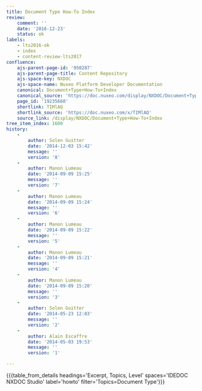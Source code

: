 ```yaml
---
title: Document Type How-To Index
review:
    comment: ''
    date: '2016-12-23'
    status: ok
labels:
    - lts2016-ok
    - index
    - content-review-lts2017
confluence:
    ajs-parent-page-id: '950287'
    ajs-parent-page-title: Content Repository
    ajs-space-key: NXDOC
    ajs-space-name: Nuxeo Platform Developer Documentation
    canonical: Document+Type+How-To+Index
    canonical_source: 'https://doc.nuxeo.com/display/NXDOC/Document+Type+How-To+Index'
    page_id: '19235660'
    shortlink: TIMlAQ
    shortlink_source: 'https://doc.nuxeo.com/x/TIMlAQ'
    source_link: /display/NXDOC/Document+Type+How-To+Index
tree_item_index: 1600
history:
    - 
        author: Solen Guitter
        date: '2014-12-03 15:42'
        message: ''
        version: '8'
    - 
        author: Manon Lumeau
        date: '2014-09-09 15:25'
        message: ''
        version: '7'
    - 
        author: Manon Lumeau
        date: '2014-09-09 15:24'
        message: ''
        version: '6'
    - 
        author: Manon Lumeau
        date: '2014-09-09 15:22'
        message: ''
        version: '5'
    - 
        author: Manon Lumeau
        date: '2014-09-09 15:21'
        message: ''
        version: '4'
    - 
        author: Manon Lumeau
        date: '2014-09-09 15:20'
        message: ''
        version: '3'
    - 
        author: Solen Guitter
        date: '2014-05-23 12:03'
        message: ''
        version: '2'
    - 
        author: Alain Escaffre
        date: '2014-05-03 19:53'
        message: ''
        version: '1'

---
```

{{{table_from_details headings='Excerpt, Topics, Level' spaces='IDEDOC NXDOC Studio' label='howto' filter='Topics=Document Type'}}}

